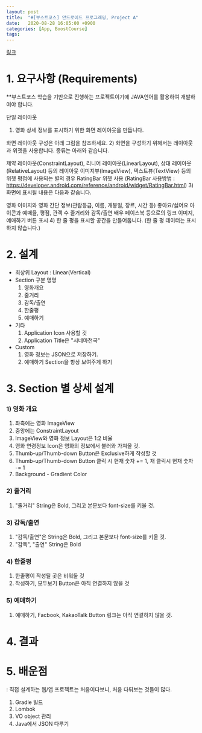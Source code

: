 ```yaml
---
layout: post
title:  "#[부스트코스] 안드로이드 프로그래밍, Project A"
date:   2020-08-28 16:05:00 +0900
categories: [App, BoostCourse]
tags: 
---
```


[링크](https://www.edwith.org/boostcourse-android/project/5/content/4#summary)
# 1. 요구사항 (Requirements)

**부스트코스 학습을 기반으로 진행하는 프로젝트이기에 JAVA언어를 활용하여 개발하여야 합니다.

단일 레이아웃

1) 영화 상세 정보를 표시하기 위한 화면 레이아웃을 만듭니다.

화면 레이아웃 구성은 아래 그림을 참조하세요.
2) 화면을 구성하기 위해서는 레이아웃과 위젯을 사용합니다. 종류는 아래와 같습니다.

제약 레이아웃(ConstraintLayout), 리니어 레이아웃(LinearLayout), 상대 레이아웃(RelativeLayout) 등의 레이아웃
이미지뷰(ImageView), 텍스트뷰(TextView) 등의 위젯
평점에 사용되는 별의 경우 RatingBar 위젯 사용 (RatingBar 사용방법 : https://developer.android.com/reference/android/widget/RatingBar.html) 
3) 화면에 표시될 내용은 다음과 같습니다.

영화 이미지와 영화 간단 정보(관람등급, 이름, 개봉일, 장르, 시간 등)
좋아요/싫어요 아이콘과 예매율, 평점, 관객 수
줄거리와 감독/출연 배우
페이스북 등으로의 링크 이미지, 예매하기 버튼 표시
4) 한 줄 평을 표시할 공간을 만들어둡니다. (한 줄 평 데이터는 표시하지 않습니다.)

# 2. 설계
* 최상위 Layout : Linear(Vertical)
* Section 구분 명명  
  1. 영화개요
  2. 줄거리
  3. 감독/출연
  4. 한줄평
  5. 예매하기
* 기타  
  1. Application Icon 사용할 것
  2. Application Title은 "시네마천국"
* Custom  
  1. 영화 정보는 JSON으로 저장하기.
  2. 예매하기 Section을 항상 보여주게 하기

# 3. Section 별 상세 설계

### 1) 영화 개요
1. 좌측에는 영화 ImageView
2. 중앙에는 ConstraintLayout
3. ImageView와 영화 정보 Layout은 1:2 비율
4. 영화 연령정보 Icon은 영화의 정보에서 불러와 가져올 것.
5. Thumb-up/Thumb-down Button은 Exclusive하게 작성할 것
6. Thumb-up/Thumb-down Button 클릭 시 현재 숫자 += 1, 재 클릭시 현재 숫자 -= 1
7. Background - Gradient Color

   
### 2) 줄거리
1. "줄거리" String은 Bold, 그리고 본문보다 font-size를 키울 것.

### 3) 감독/출연
1. "감독/출연"은 String은 Bold, 그리고 본문보다 font-size를 키울 것.
2. "감독", "출연" String은 Bold

### 4) 한줄평
1. 한줄평이 작성될 곳은 비워둘 것
2. 작성하기, 모두보기 Button은 아직 연결하지 않을 것

### 5) 예매하기
1. 예매하기, Facbook, KakaoTalk Button 링크는 아직 연결하지 않을 것.

# 4. 결과


# 5. 배운점
: 직접 설계하는 웹/앱 프로젝트는 처음이다보니, 처음 다뤄보는 것들이 많다.
 1. Gradle 빌드
 2. Lombok
 3. VO object 관리
 4. Java에서 JSON 다루기